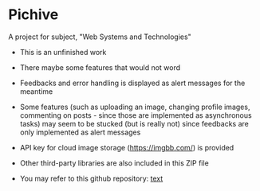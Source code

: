 # Pichive
A project for subject, "Web Systems and Technologies"

- This is an unfinished work
- There maybe some features that would not word
- Feedbacks and error handling is displayed as alert messages for the meantime
- Some features (such as uploading an image, changing profile images, commenting on posts - since those are implemented as asynchronous tasks) may seem to be stucked (but is really not) since feedbacks are only implemented as alert messages
- API key for cloud image storage (https://imgbb.com/) is provided
- Other third-party libraries are also included in this ZIP file

- You may refer to this github repository: [text](https://github.com/krtScrtr004/Pichive.git)